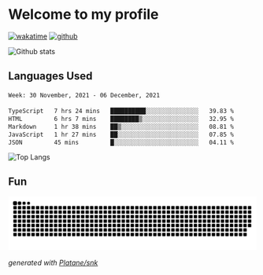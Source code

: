 # Welcome to my profile

[![wakatime](https://wakatime.com/badge/user/82c377cd-a54c-404c-b7df-177b313ca539.svg)](https://wakatime.com/@82c377cd-a54c-404c-b7df-177b313ca539)
[![github](https://img.shields.io/github/followers/xinthose?logo=github&style=plastic)](https://github.com/alanhamlett?tab=followers)

![Github stats](https://github-readme-stats.vercel.app/api?username=xinthose&show_icons=true&theme=radical&count_private=true)

## Languages Used

<!--START_SECTION:waka-->
```text
Week: 30 November, 2021 - 06 December, 2021

TypeScript   7 hrs 24 mins   ██████████░░░░░░░░░░░░░░░   39.83 % 
HTML         6 hrs 7 mins    ████████▒░░░░░░░░░░░░░░░░   32.95 % 
Markdown     1 hr 38 mins    ██▒░░░░░░░░░░░░░░░░░░░░░░   08.81 % 
JavaScript   1 hr 27 mins    ██░░░░░░░░░░░░░░░░░░░░░░░   07.85 % 
JSON         45 mins         █░░░░░░░░░░░░░░░░░░░░░░░░   04.11 % 
```
<!--END_SECTION:waka-->

![Top Langs](https://github-readme-stats.vercel.app/api/top-langs/?username=xinthose)

## Fun
![github contribution grid snake animation](https://raw.githubusercontent.com/xinthose/xinthose/output/github-contribution-grid-snake.svg)

_generated with [Platane/snk](https://github.com/Platane/snk)_

